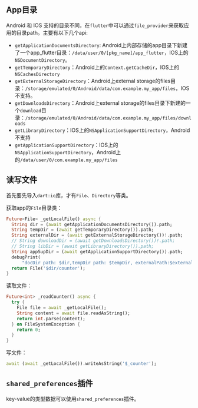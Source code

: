 ## App目录

Android 和 IOS 支持的目录不同，在`flutter`中可以通过`file_provider`来获取应用的目录path。主要有以下几个api:

- `getApplicationDocumentsDirectory`:  Android上内部存储的app目录下新建了一个app_flutter目录：`/data/user/0/[pkg_name]/app_flutter`，IOS上的`NSDocumentDirectory`。
- `getTemporaryDirectory`：Android上的`Context.getCacheDir`，IOS上的`NSCachesDirectory`
- `getExternalStorageDirectory`：Android上external storage的files目录：`/storage/emulated/0/Android/data/com.example.my_app/files`，IOS不支持。
- `getDownloadsDirectory`：Android上external storage的files目录下新建的一个`download`目录：`/storage/emulated/0/Android/data/com.example.my_app/files/downloads`
- `getLibraryDirectory`：IOS上的`NSApplicationSupportDirectory`，Android不支持
- `getApplicationSupportDirectory`：IOS上的`NSApplicationSupportDirectory`，Android上的`/data/user/0/com.example.my_app/files`



## 读写文件

首先要先导入`dart:io`库，才有`File`、`Directory`等类。

获取app的`File`目录类：

```dart
Future<File> _getLocalFile() async {
  String dir = (await getApplicationDocumentsDirectory()).path;
  String tempDir = (await getTemporaryDirectory()).path;
  String externalDir = (await getExternalStorageDirectory())!.path;
  // String downloadDir = (await getDownloadsDirectory())!.path;
  // String libDir = (await getLibraryDirectory()).path;
  String appSupDir = (await getApplicationSupportDirectory()).path;
  debugPrint(
      "docDir path: $dir,tempDir path: $tempDir, externalPath:$externalDir, appSupDir: $appSupDir");
  return File('$dir/counter');
}
```

读取文件：

```dart
Future<int> _readCounter() async {
  try {
    File file = await _getLocalFile();
    String content = await file.readAsString();
    return int.parse(content);
  } on FileSystemException {
    return 0;
  }
}
```

写文件：

```dart
await (await _getLocalFile()).writeAsString('$_counter');
```



## `shared_preferences`插件

key-value的类型数据可以使用`shared_preferences`插件。